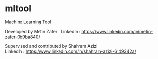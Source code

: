 # mltool
Machine Learning Tool

Developed by Metin Zafer | 
LinkedIn : https://www.linkedin.com/in/metin-zafer-0b9ba840/

Supervised and contributed by Shahram Azizi |  
LinkedIn : https://www.linkedin.com/in/shahram-azizi-6149342a/

